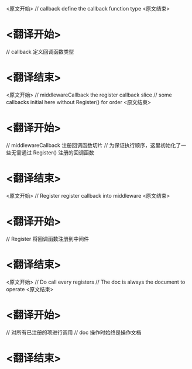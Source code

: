 
<原文开始>
// callback define the callback function type
<原文结束>

# <翻译开始>
// callback 定义回调函数类型
# <翻译结束>


<原文开始>
// middlewareCallback the register callback slice
// some callbacks initial here without Register() for order
<原文结束>

# <翻译开始>
// middlewareCallback 注册回调函数切片
// 为保证执行顺序，这里初始化了一些无需通过 Register() 注册的回调函数
# <翻译结束>


<原文开始>
// Register register callback into middleware
<原文结束>

# <翻译开始>
// Register 将回调函数注册到中间件
# <翻译结束>


<原文开始>
// Do call every registers
// The doc is always the document to operate
<原文结束>

# <翻译开始>
// 对所有已注册的项进行调用
// doc 操作时始终是操作文档
# <翻译结束>

